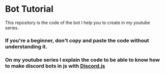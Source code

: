 # Bot Tutorial
This repository is the code of the bot I help you to create in my youtube series.
### **If you're a beginner, don't copy and paste the code without understanding it.**
### On my youtube series I explain the code to be able to know how to make discord bots in js with [Discord.js](https://discord.js.org)
